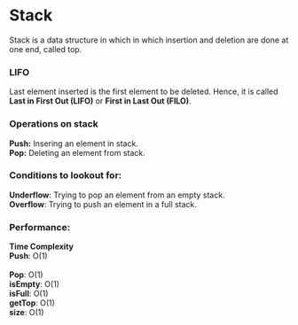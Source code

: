 # Stack
Stack is a data structure in which in which insertion and deletion are done at one end, called top.

### LIFO
Last element inserted is the first element to be deleted. Hence, it is called **Last in First Out (LIFO)** 
or **First in Last Out (FILO)**.

### Operations on stack
**Push:** Insering an element in stack.</br>
**Pop:** Deleting an element from stack.

### Conditions to lookout for:
**Underflow**: Trying to pop an element from an empty stack.</br>
**Overflow**: Trying to push an element in a full stack.

### Performance:
**Time Complexity**</br>
**Push**:      O(1)</br>       
**Pop**:       O(1)</br>
**isEmpty**:   O(1)</br>
**isFull**:    O(1)</br>
**getTop**:    O(1)</br>
**size**:      O(1)</br>